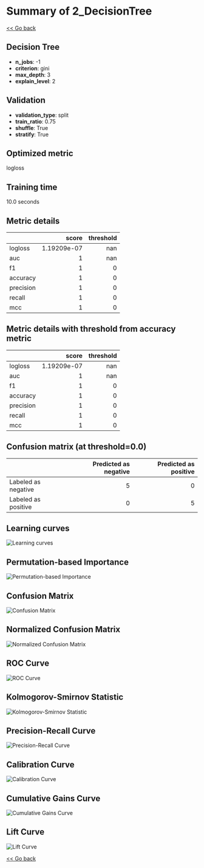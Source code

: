 # Summary of 2_DecisionTree

[<< Go back](../README.md)


## Decision Tree
- **n_jobs**: -1
- **criterion**: gini
- **max_depth**: 3
- **explain_level**: 2

## Validation
 - **validation_type**: split
 - **train_ratio**: 0.75
 - **shuffle**: True
 - **stratify**: True

## Optimized metric
logloss

## Training time

10.0 seconds

## Metric details
|           |       score |   threshold |
|:----------|------------:|------------:|
| logloss   | 1.19209e-07 |         nan |
| auc       | 1           |         nan |
| f1        | 1           |           0 |
| accuracy  | 1           |           0 |
| precision | 1           |           0 |
| recall    | 1           |           0 |
| mcc       | 1           |           0 |


## Metric details with threshold from accuracy metric
|           |       score |   threshold |
|:----------|------------:|------------:|
| logloss   | 1.19209e-07 |         nan |
| auc       | 1           |         nan |
| f1        | 1           |           0 |
| accuracy  | 1           |           0 |
| precision | 1           |           0 |
| recall    | 1           |           0 |
| mcc       | 1           |           0 |


## Confusion matrix (at threshold=0.0)
|                     |   Predicted as negative |   Predicted as positive |
|:--------------------|------------------------:|------------------------:|
| Labeled as negative |                       5 |                       0 |
| Labeled as positive |                       0 |                       5 |

## Learning curves
![Learning curves](learning_curves.png)

## Permutation-based Importance
![Permutation-based Importance](permutation_importance.png)
## Confusion Matrix

![Confusion Matrix](confusion_matrix.png)


## Normalized Confusion Matrix

![Normalized Confusion Matrix](confusion_matrix_normalized.png)


## ROC Curve

![ROC Curve](roc_curve.png)


## Kolmogorov-Smirnov Statistic

![Kolmogorov-Smirnov Statistic](ks_statistic.png)


## Precision-Recall Curve

![Precision-Recall Curve](precision_recall_curve.png)


## Calibration Curve

![Calibration Curve](calibration_curve_curve.png)


## Cumulative Gains Curve

![Cumulative Gains Curve](cumulative_gains_curve.png)


## Lift Curve

![Lift Curve](lift_curve.png)



[<< Go back](../README.md)

